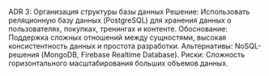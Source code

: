 

ADR 3: Организация структуры базы данных
Решение: Использовать реляционную базу данных (PostgreSQL) для хранения данных о пользователях, покупках, тренингах и контенте.
Обоснование: Поддержка сложных отношений между сущностями, высокая консистентность данных и простота разработки.
Альтернативы: NoSQL-решения (MongoDB, Firebase Realtime Database).
Риски: Сложность горизонтального масштабирования больших объемов данных.
